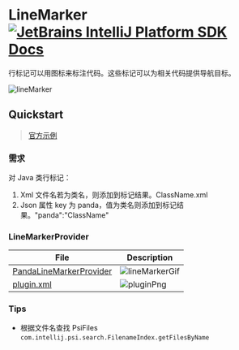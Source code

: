 # LineMarker [![JetBrains IntelliJ Platform SDK Docs](https://jb.gg/badges/docs.svg)][docs]

行标记可以用图标来标注代码。这些标记可以为相关代码提供导航目标。

![lineMarker](https://cdn.nlark.com/yuque/0/2022/png/1233924/1672046185453-ad55d33c-ef2c-4675-87a2-5618b79cda19.png)

## Quickstart

> [官方示例](https://github.com/JetBrains/intellij-sdk-code-samples/blob/main/simple_language_plugin/src/main/java/org/intellij/sdk/language/SimpleLineMarkerProvider.java)

### 需求

对 Java 类行标记：

1. Xml 文件名若为类名，则添加到标记结果。ClassName.xml
2. Json 属性 key 为 panda，值为类名则添加到标记结果。"panda":"ClassName"

### LineMarkerProvider

| File                                                    | Description                                                                                                             |
|---------------------------------------------------------|-------------------------------------------------------------------------------------------------------------------------|
| [PandaLineMarkerProvider][file:PandaLineMarkerProvider] | ![lineMarkerGif](https://cdn.nlark.com/yuque/0/2022/gif/1233924/1672046795673-1e81dfcd-11a5-4729-9b3a-ba8285c44de2.gif) |
| [plugin.xml][file:plugin]                               | ![pluginPng](https://cdn.nlark.com/yuque/0/2022/png/1233924/1672046940359-b1dcaf8c-71bd-4ff1-a530-11e340d827ce.png)     |

### Tips

- 根据文件名查找 PsiFiles `com.intellij.psi.search.FilenameIndex.getFilesByName`

[docs]: https://plugins.jetbrains.com/docs/intellij/line-marker-provider.html#define-a-line-marker-provider

[file:PandaLineMarkerProvider]: ./src/main/kotlin/pers/wjx/plugin/demo/linemarker/PandaLineMarkerProvider.kt

[file:plugin]: ./src/main/resources/META-INF/plugin.xml